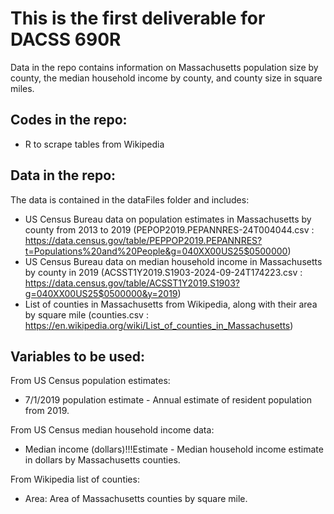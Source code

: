 # This is the first deliverable for DACSS 690R

Data in the repo contains information on Massachusetts population size by county, the median household income by county, and county size in square miles.

## Codes in the repo:

* R to scrape tables from Wikipedia

## Data in the repo:

The data is contained in the dataFiles folder and includes:
* US Census Bureau data on population estimates in Massachusetts by county from 2013 to 2019 (PEPOP2019.PEPANNRES-24T004044.csv : https://data.census.gov/table/PEPPOP2019.PEPANNRES?t=Populations%20and%20People&g=040XX00US25$0500000)
* US Census Bureau data on median household income in Massachusetts by county in 2019 (ACSST1Y2019.S1903-2024-09-24T174223.csv : https://data.census.gov/table/ACSST1Y2019.S1903?g=040XX00US25$0500000&y=2019)
* List of counties in Massachusetts from Wikipedia, along with their area by square mile (counties.csv : https://en.wikipedia.org/wiki/List_of_counties_in_Massachusetts)

## Variables to be used:

From US Census population estimates:
* 7/1/2019 population estimate - Annual estimate of resident population from 2019.

From US Census median household income data:
* Median income (dollars)!!!Estimate - Median household income estimate in dollars by Massachusetts counties.

From Wikipedia list of counties: 
* Area: Area of Massachusetts counties by square mile.

